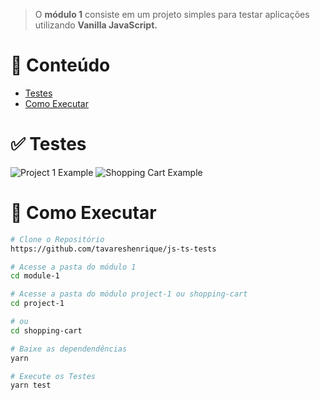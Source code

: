 > O <b>módulo 1</b> consiste em um projeto simples para testar aplicações utilizando <b>Vanilla JavaScript.</b>

# :pushpin: Conteúdo

- [Testes](#white_check_mark-tecnologias)
- [Como Executar](#wrench-como-executar)


# :white_check_mark: Testes

![Project 1 Example](https://raw.githubusercontent.com/tavareshenrique/js-ts-tests/main/module-1/assets/project-1.gif)
![Shopping Cart Example](https://raw.githubusercontent.com/tavareshenrique/js-ts-tests/main/module-1/assets/shopping-cart.gif)

# :wrench: Como Executar

```bash
# Clone o Repositório
https://github.com/tavareshenrique/js-ts-tests
```

```bash
# Acesse a pasta do módulo 1
cd module-1
```

```bash
# Acesse a pasta do módulo project-1 ou shopping-cart
cd project-1

# ou
cd shopping-cart
```

```bash
# Baixe as dependendências
yarn
```

```bash
# Execute os Testes
yarn test
```